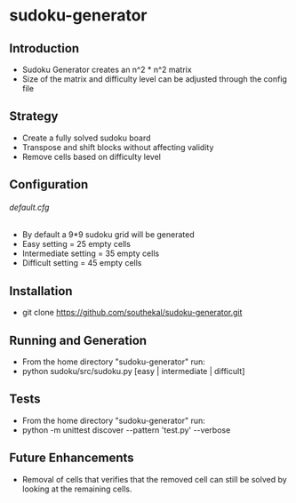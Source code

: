 # sudoku-generator

## Introduction
* Sudoku Generator creates an n^2 * n^2 matrix
* Size of the matrix and difficulty level can be adjusted through the config file

## Strategy
* Create a fully solved sudoku board
* Transpose and shift blocks without affecting validity
* Remove cells based on difficulty level

## Configuration
###### default.cfg
* By default a 9*9 sudoku grid will be generated
* Easy setting = 25 empty cells
* Intermediate setting = 35 empty cells
* Difficult setting = 45 empty cells

## Installation
* git clone https://github.com/southekal/sudoku-generator.git

## Running and Generation
* From the home directory "sudoku-generator" run:
* python sudoku/src/sudoku.py [easy | intermediate | difficult]

## Tests
* From the home directory "sudoku-generator" run:
* python -m unittest discover --pattern 'test.py'  --verbose

## Future Enhancements
* Removal of cells that verifies that the removed cell can still be solved by looking at the remaining cells.




